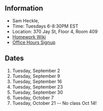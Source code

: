 ## Information

* Sam Heckle, <email>
* Time: Tuesdays 6-8:30PM EST
* Location: 370 Jay St, Floor 4, Room 409
* [Homework Wiki](https://github.com/ITPNYU/ICM-2025-Code/wiki/Homework-Sam-07)
* [Office Hours Signup](https://calendly.com/samanthaheckle/30min)

## Dates

1. Tuesday, September 2
2. Tuesday, September 9
3. Tuesday, September 16
4. Tuesday, September 23
5. Tuesday, September 30
6. Tuesday, October 7 
7. Tuesday, October 21 -- No class Oct 14!

